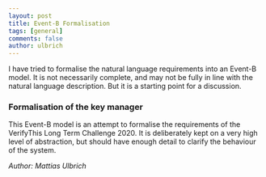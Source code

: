 ```yaml
---
layout: post
title: Event-B Formalisation
tags: [general]
comments: false
author: ulbrich
---
```


I have tried to formalise the natural language requirements into an
Event-B model. It is not necessarily complete, and may not be fully in
line with the natural language description. But it is a starting point
for a discussion.

### Formalisation of the key manager

This Event-B model is an attempt to formalise the requirements of the
VerifyThis Long Term Challenge 2020. It is deliberately kept on a very
high level of abstraction, but should have enough detail to clarify
the behaviour of the system.

*Author: Mattias Ulbrich*
